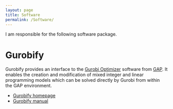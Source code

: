 ```yaml
---
layout: page
title: Software
permalink: /Software/
---
```


I am responsible for the following software package.

# Gurobify

Gurobify provides an interface to the [Gurobi Optimizer](http://www.gurobi.com) software from [GAP](https://www.gap-system.org). It enables the creation and modification of mixed integer and linear programming models which can be solved directly by Gurobi from within the GAP environment.

* [Gurobify homepage](http://www.jesselansdown.com/Gurobify/)
* [Gurobify manual](http://www.jesselansdown.com/Gurobify/doc/manual.pdf)
